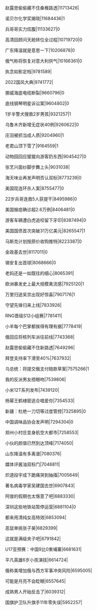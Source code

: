 赵露思偷偷藏不住桑稚路透|11713426|

诺贝尔化学奖揭晓|11684436|1

兵哥哥实力炫腹|11133627|0

高清回顾问天舱转位全过程|10719720|0

广东降温就是意思一下|10206878|0

俄气称将恢复对意大利供气|10166361|0

执念如影定档|9781589|

2022国风大典|9741772|

挪威海底电缆断裂|9660796|0

底线钢琴明星诉讼案|9604802|0

1岁半警犬搜救2岁男孩|9321257|1

乌鲁木齐新增无症状40例|9260622|0

庄羽被抓当成人质|9204960|1

老君山顶下雪了|9164559|1

动物园回应猩猩向游客扔东西|9045427|0

张艺兴面纱脚步舞上头|9031038|

海天味业再发声明否认双标|8773239|0

美国现连环杀人案|8755477|0

22岁兵哥连救5人获提干|8495986|0

美国猴痘确诊超2.6万例|8406481|0

游客车辆遭白虎追咬留下牙印|8387494|0

美国国债首次突破31万亿美元|8265547|1

马斯克计划按原价收购推特|8223387|0

金政基去世|8117011|0

锡安复出首球|8068666|0

老妈还是一如既往的细心|8065391|

欧洲暴发史上最大规模禽流感|7925120|1

万里归途吴京出现好惊喜|7907176|1

守望先锋归来上线|7833926|

RNG晋级S12小组赛|7781411|

小羊每个巴掌都挨得有理有据|7778419|

俄回应将核列车派往前线|7743368|

赵露思偷偷藏不住新路透|7649296|

拜登支持率下滑至40%|7637932|

乌总统：将提交俄支付赔款草案|7575266|1

我的反派男友捂眼吻|7539806|

小米12T系列发布|7439120|

杨幂王鹤棣密逃合唱爱你|7354533|

新疆：杜绝一刀切等过度管控|7325895|0

中国调味品协会发声明|7294304|0

郑州小村庄变身航空大都市|7258553|

小伙的颜值已然到达顶峰|7174050|

山东降温有多离谱|7080376|

媒体评酱油双标门|7046811|

炽道段宇成下跪痛哭到抽搐|7005649|

著名病毒学家吴建国去世|6907843|

阿俊的假期也太惬意了吧|6883330|

深圳这些地铁站暂停运营|6881104|0

都来用清纯女高特效|6853094|

恶鼠单挑张子昊|6829399|

这就是满级夹子吧|6791842|

U17亚预赛：中国9比0柬埔寨|6681631|

平凡英雄6岁小孩演技|6614724|

俄称美增加俄与西方军事冲突风险|6595005|

可能是月亮不会眨眼|6557645|

成熟男人开始反击了|6039312|

国旗护卫队升旗手11年零失误|5952257|

